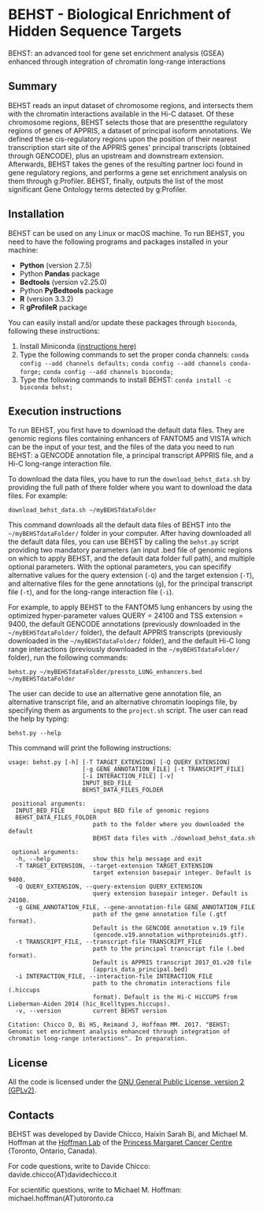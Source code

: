 # BEHST - Biological Enrichment of Hidden Sequence Targets #

BEHST: an advanced tool for gene set enrichment analysis (GSEA) enhanced
through integration of chromatin long-range interactions

## Summary ##
BEHST reads an input dataset of chromosome regions, and intersects them with the chromatin interactions available in the Hi-C dataset. Of these chromosome regions, BEHST selects those that are presentthe regulatory regions of genes of APPRIS, a dataset of principal isoform annotations. We defined these cis-regulatory regions upon the position of their nearest transcription start site of the APPRIS genes' principal transcripts (obtained through GENCODE), plus an upstream and downstream extension. Afterwards, BEHST takes the genes of the resulting partner loci found in gene regulatory regions, and performs a gene set enrichment analysis on them through g:Profiler. BEHST, finally, outputs the list of the most significant Gene Ontology terms detected by g:Profiler.

## Installation ##
BEHST can be used on any Linux or macOS machine.
To run BEHST, you need to have the following programs and packages installed in your machine:

* **Python** (version 2.7.5)
* Python **Pandas** package
* **Bedtools** (version v2.25.0)
* Python **PyBedtools** package
* **R** (version 3.3.2)
* R **gProfileR** package

You can easily install and/or update these packages through `bioconda`, following these instructions:
1. Install Miniconda [(instructions here)](https://conda.io/docs/install/quick.html)
2. Type the following commands to set the proper conda channels:
`conda config --add channels defaults;`
`conda config --add channels conda-forge;`
`conda config --add channels bioconda;`
3. Type the following commands to install BEHST:
`conda install -c bioconda behst;`

## Execution instructions ##
To run BEHST, you first have to download the default data files. They are genomic regions files containing enhancers of FANTOM5 and VISTA which can be the input of your test, and the files of the data you need to run BEHST: a GENCODE annotation file, a principal transcript APPRIS file, and a Hi-C long-range interaction file.

To download the data files, you have to run the `download_behst_data.sh` by providing the full path of there folder where you want to download the data files. For example:

`download_behst_data.sh ~/myBEHSTdataFolder`

This command downloads all the default data files of BEHST into the `~/myBEHSTdataFolder/` folder in your computer.
After having downloaded all the default data files, you can use BEHST by calling the `behst.py` script providing two mandatory parameters (an input .bed file of genomic regions on which to apply BEHST, and the default data folder full path), and multiple optional parameters.
With the optional parameters, you can specifify alternative values for the query extension (`-Q`) and the target extension (`-T`), and alternative files for the gene annotations (`g`), for the principal transcript file (`-t`), and for the long-range interaction file (`-i`).

For example, to apply BEHST to the FANTOM5 lung enhancers by using the optimized hyper-parameter values QUERY = 24100 and TSS extension = 9400, the default GENCODE annotations (previously downloaded in the `~/myBEHSTdataFolder/` folder), the default APPRIS transcripts (previously downloaded in the `~/myBEHSTdataFolder/` folder), and the default Hi-C long range interactions (previously downloaded in the `~/myBEHSTdataFolder/` folder), run the following commands:

`behst.py ~/myBEHSTdataFolder/pressto_LUNG_enhancers.bed ~/myBEHSTdataFolder`

The user can decide to use an alternative gene annotation file, an alternative transcript file, and an alternative chromatin loopings file, by specifying them as arguments to the `project.sh` script. The user can read the help by typing:

`behst.py --help`

This command will print the following instructions:



    usage: behst.py [-h] [-T TARGET_EXTENSION] [-Q QUERY_EXTENSION]
                         [-g GENE_ANNOTATION_FILE] [-t TRANSCRIPT_FILE]
                         [-i INTERACTION_FILE] [-v]
                         INPUT_BED_FILE
                         BEHST_DATA_FILES_FOLDER

     positional arguments:
      INPUT_BED_FILE        input BED file of genomic regions
      BEHST_DATA_FILES_FOLDER
                            path to the folder where you downloaded the default
                            BEHST data files with ./download_behst_data.sh
    
     optional arguments:
      -h, --help            show this help message and exit
      -T TARGET_EXTENSION, --target-extension TARGET_EXTENSION
                            target extension basepair integer. Default is 9400.
      -Q QUERY_EXTENSION, --query-extension QUERY_EXTENSION
                            query extension basepair integer. Default is 24100.
      -g GENE_ANNOTATION_FILE, --gene-annotation-file GENE_ANNOTATION_FILE
                            path of the gene annotation file (.gtf format).
                            Default is the GENCODE annotation v.19 file
                            (gencode.v19.annotation_withproteinids.gtf).
      -t TRANSCRIPT_FILE, --transcript-file TRANSCRIPT_FILE
                            path to the principal transcript file (.bed format).
                            Default is APPRIS transcript 2017_01.v20 file
                            (appris_data_principal.bed)
      -i INTERACTION_FILE, --interaction-file INTERACTION_FILE
                            path to the chromatin interactions file (.hiccups
                            format). Default is the Hi-C HiCCUPS from Lieberman-Aiden 2014 (hic_8celltypes.hiccups).
      -v, --version         current BEHST version
    
    Citation: Chicco D, Bi HS, Reimand J, Hoffman MM. 2017. "BEHST: Genomic set enrichment analysis enhanced through integration of chromatin long-range interactions". In preparation.


## License ##
All the code is licensed under the [GNU General Public License, version 2 (GPLv2)](http://www.gnu.org/licenses/gpl-2.0-standalone.html).


## Contacts ##

BEHST was developed by Davide Chicco, Haixin Sarah Bi, and Michael M. Hoffman at the [Hoffman Lab](http://www.hoffmanlab.org) of the [Princess Margaret Cancer Centre](http://www.uhn.ca/PrincessMargaret/Research/) (Toronto, Ontario, Canada).

For code questions, write to Davide Chicco: davide.chicco(AT)davidechicco.it

For scientific questions, write to Michael M. Hoffman: michael.hoffman(AT)utoronto.ca